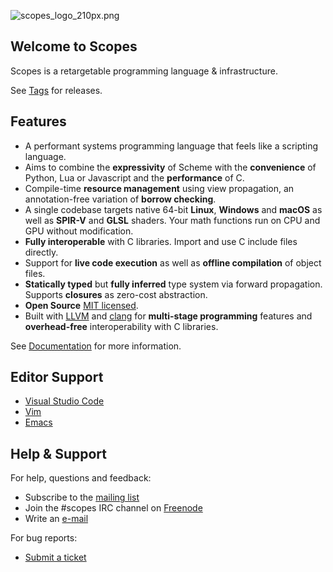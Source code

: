 ![scopes_logo_210px.png](https://hg.sr.ht/~duangle/scopes/raw/default/extras/images/scopes_logo_210px.png)

Welcome to Scopes
-----------------

Scopes is a retargetable programming language & infrastructure.

See [Tags](https://hg.sr.ht/~duangle/scopes/tags) for releases.

Features
--------

* A performant systems programming language that feels like a scripting language.
* Aims to combine the **expressivity** of Scheme with the **convenience** of Python, Lua or Javascript and the **performance** of C.
* Compile-time **resource management** using view propagation, an annotation-free variation of **borrow checking**.
* A single codebase targets native 64-bit **Linux**, **Windows** and **macOS** as well as **SPIR-V** and **GLSL** shaders. Your math functions run on CPU and GPU without modification.
* **Fully interoperable** with C libraries. Import and use C include files directly.
* Support for **live code execution** as well as **offline compilation** of object files.
* **Statically typed** but **fully inferred** type system via forward propagation. Supports **closures** as zero-cost abstraction.
* **Open Source** [MIT licensed](http://opensource.org/licenses/MIT).
* Built with [LLVM](http://llvm.org/) and [clang](http://llvm.org/) for **multi-stage programming** features and **overhead-free** interoperability with C libraries.

See [Documentation](http://scopes.readthedocs.io/en/latest/) for more information.

Editor Support
--------------

* [Visual Studio Code](https://marketplace.visualstudio.com/items?itemName=duangle.scopes#overview)
* [Vim](https://github.com/radgeRayden/vim-scopes)
* [Emacs](https://github.com/radgeRayden/emacs-scopes-mode)

Help & Support
--------------

For help, questions and feedback:

* Subscribe to the [mailing list](https://lists.sr.ht/~duangle/scopes)
* Join the #scopes IRC channel on [Freenode](https://freenode.net/)
* Write an [e-mail](mailto:support@duangle.com)

For bug reports:

* [Submit a ticket](https://todo.sr.ht/~duangle/scopes)
